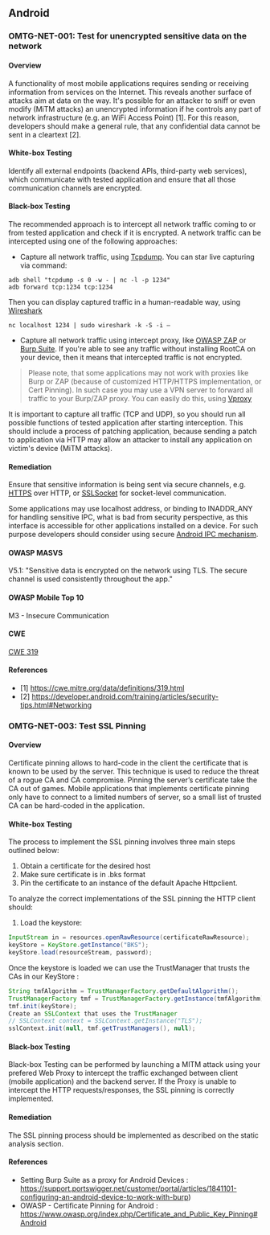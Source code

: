 ## Android

### <a name="[OMTG-NET-001]"></a>OMTG-NET-001: Test for unencrypted sensitive data on the network

#### Overview

A functionality of most mobile applications requires sending or receiving information from services on the Internet. This reveals another surface of attacks aim at data on the way. It's possible for an attacker to sniff or even modify (MiTM attacks) an unencrypted information if he controls any part of network infrastructure (e.g. an WiFi Access Point) [1]. For this reason, developers should make a general rule, that any confidential data cannot be sent in a cleartext [2].

#### White-box Testing

Identify all external endpoints (backend APIs, third-party web services), which communicate with tested application and ensure that all those communication channels are encrypted.

#### Black-box Testing

The recommended approach is to intercept all network traffic coming to or from tested application and check if it is encrypted. A network traffic can be intercepted using one of the following approaches:

* Capture all network traffic, using [Tcpdump]. You can star live capturing via command:
```
adb shell "tcpdump -s 0 -w - | nc -l -p 1234"
adb forward tcp:1234 tcp:1234
```

Then you can display captured traffic in a human-readable way, using [Wireshark]
```
nc localhost 1234 | sudo wireshark -k -S -i –
```

* Capture all network traffic using intercept proxy, like [OWASP ZAP] or [Burp Suite]. If you're able to see any traffic without installing RootCA on your device, then it means that intercepted traffic is not encrypted.

> Please note, that some applications may not work with proxies like Burp or ZAP (because of customized HTTP/HTTPS implementation, or Cert Pinning). In such case you may use a VPN server to forward all traffic to your Burp/ZAP proxy. You can easily do this, using [Vproxy]

It is important to capture all traffic (TCP and UDP), so you should run all possible functions of tested application after starting interception. This should include a process of patching application, because sending a patch to application via HTTP may allow an attacker to install any application on victim's device (MiTM attacks).

#### Remediation

Ensure that sensitive information is being sent via secure channels, e.g. [HTTPS] over HTTP, or [SSLSocket] for socket-level communication.

Some applications may use localhost address, or binding to INADDR_ANY for handling sensitive IPC, what is bad from security perspective, as this interface is accessible for other applications installed on a device. For such purpose developers should consider using secure [Android IPC mechanism].

#### OWASP MASVS

V5.1: "Sensitive data is encrypted on the network using TLS. The secure channel is used consistently throughout the app."

#### OWASP Mobile Top 10

M3 - Insecure Communication

#### CWE

[CWE 319]

#### References

- [1] https://cwe.mitre.org/data/definitions/319.html
- [2] https://developer.android.com/training/articles/security-tips.html#Networking


[Tcpdump]: http://www.androidtcpdump.com/
[Wireshark]: https://www.wireshark.org/download.html
[OWASP ZAP]: https://security.secure.force.com/security/tools/webapp/zapandroidsetup
[Burp Suite]: https://support.portswigger.net/customer/portal/articles/1841101-configuring-an-android-device-to-work-with-burp
[HTTPS]: https://developer.android.com/reference/javax/net/ssl/HttpsURLConnection.html
[SSLSocket]: https://developer.android.com/reference/javax/net/ssl/SSLSocket.html
[Android IPC mechanism]: https://developer.android.com/reference/android/app/Service.html
[CWE 319]: https://cwe.mitre.org/data/definitions/319.html
[Vproxy]: https://github.com/B4rD4k/Vproxy


### <a name="OMTG-NET-003"></a>OMTG-NET-003: Test SSL Pinning

#### Overview

Certificate pinning allows to hard-code in the client the certificate that is known to be used by the server. This technique is used to reduce the threat of a rogue CA and CA compromise. Pinning the server’s certificate take the CA out of games. Mobile applications that implements certificate pinning only have to connect to a limited numbers of server, so a small list of trusted CA can be hard-coded in the application.

#### White-box Testing

The process to implement the SSL pinning involves three main steps outlined below:

1. Obtain a certificate for the desired host
1. Make sure certificate is in .bks format
1. Pin the certificate to an instance of the default Apache Httpclient.

To analyze the correct implementations of the SSL pinning the HTTP client should:

1. Load the keystore:

```java
InputStream in = resources.openRawResource(certificateRawResource);
keyStore = KeyStore.getInstance("BKS");
keyStore.load(resourceStream, password);
```

Once the keystore is loaded we can use the TrustManager that trusts the CAs in our KeyStore :

```java
String tmfAlgorithm = TrustManagerFactory.getDefaultAlgorithm();
TrustManagerFactory tmf = TrustManagerFactory.getInstance(tmfAlgorithm);
tmf.init(keyStore);
Create an SSLContext that uses the TrustManager
// SSLContext context = SSLContext.getInstance("TLS");
sslContext.init(null, tmf.getTrustManagers(), null);
```

#### Black-box Testing

Black-box Testing can be performed by launching a MITM attack using your prefered Web Proxy to intercept the traffic exchanged between client (mobile application) and the backend server. If the Proxy is unable to intercept the HTTP requests/responses, the SSL pinning is correctly implemented.

#### Remediation

The SSL pinning process should be implemented as described on the static analysis section.

#### References

- Setting Burp Suite as a proxy for Android Devices : https://support.portswigger.net/customer/portal/articles/1841101-configuring-an-android-device-to-work-with-burp)
- OWASP - Certificate Pinning for Android :  https://www.owasp.org/index.php/Certificate_and_Public_Key_Pinning#Android
